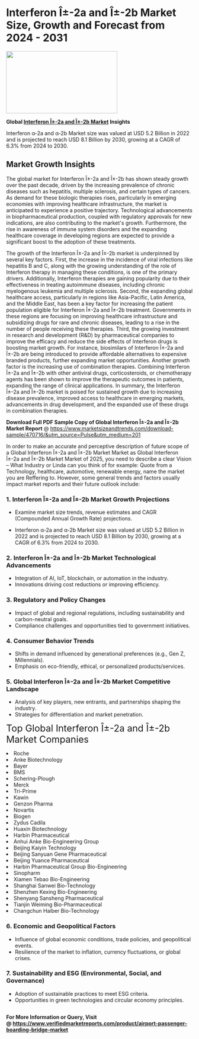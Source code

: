 <H1>Interferon Î±-2a and Î±-2b Market Size, Growth and Forecast from 2024 - 2031</H1><img class="aligncenter size-medium wp-image-584254" src="https://thirdeyenews.in/wp-content/uploads/2024/09/Global-Market-Research-300x168.jpeg" alt="" width="300" height="168" /><p><strong>Global&nbsp;<a href="https://www.marketsizeandtrends.com/download-sample/470716/&amp;utm_source=Pulse&amp;utm_medium=201">Interferon Î±-2a and Î±-2b Market</a> Insights</strong></p><p>Interferon α-2a and α-2b Market size was valued at USD 5.2 Billion in 2022 and is projected to reach USD 8.1 Billion by 2030, growing at a CAGR of 6.3% from 2024 to 2030.</p><p><h2>Market Growth Insights</h2> <p>The global market for Interferon Î±-2a and Î±-2b has shown steady growth over the past decade, driven by the increasing prevalence of chronic diseases such as hepatitis, multiple sclerosis, and certain types of cancers. As demand for these biologic therapies rises, particularly in emerging economies with improving healthcare infrastructure, the market is anticipated to experience a positive trajectory. Technological advancements in biopharmaceutical production, coupled with regulatory approvals for new indications, are also contributing to the market's growth. Furthermore, the rise in awareness of immune system disorders and the expanding healthcare coverage in developing regions are expected to provide a significant boost to the adoption of these treatments. </p> <p>The growth of the Interferon Î±-2a and Î±-2b market is underpinned by several key factors. First, the increase in the incidence of viral infections like hepatitis B and C, along with the growing understanding of the role of Interferon therapy in managing these conditions, is one of the primary drivers. Additionally, Interferon therapies are gaining popularity due to their effectiveness in treating autoimmune diseases, including chronic myelogenous leukemia and multiple sclerosis. Second, the expanding global healthcare access, particularly in regions like Asia-Pacific, Latin America, and the Middle East, has been a key factor for increasing the patient population eligible for Interferon Î±-2a and Î±-2b treatment. Governments in these regions are focusing on improving healthcare infrastructure and subsidizing drugs for rare and chronic diseases, leading to a rise in the number of people receiving these therapies. Third, the growing investment in research and development (R&D) by pharmaceutical companies to improve the efficacy and reduce the side effects of Interferon drugs is boosting market growth. For instance, biosimilars of Interferon Î±-2a and Î±-2b are being introduced to provide affordable alternatives to expensive branded products, further expanding market opportunities. Another growth factor is the increasing use of combination therapies. Combining Interferon Î±-2a and Î±-2b with other antiviral drugs, corticosteroids, or chemotherapy agents has been shown to improve the therapeutic outcomes in patients, expanding the range of clinical applications. In summary, the Interferon Î±-2a and Î±-2b market is poised for sustained growth due to increasing disease prevalence, improved access to healthcare in emerging markets, advancements in drug development, and the expanded use of these drugs in combination therapies. </p><p><span class=""><strong>Download Full PDF Sample Copy of Global Interferon Î±-2a and Î±-2b Market Report</strong> @ <a href="https://www.marketsizeandtrends.com/download-sample/470716/&amp;utm_source=Pulse&amp;utm_medium=201" target="_blank">https://www.marketsizeandtrends.com/download-sample/470716/&amp;utm_source=Pulse&amp;utm_medium=201</a></span></p><p>In order to make an accurate and perceptive description of future scope of a Global&nbsp;Interferon Î±-2a and Î±-2b Market Market as Global&nbsp;Interferon Î±-2a and Î±-2b Market Market of 2025, you need to describe a clear Vision &ndash; What Industry or Linda can you think of for example: Quote from a Technology, healthcare, automotive, renewable energy, name the market you are Reffering to. However, some general trends and factors usually impact market reports and their future outlook include:</p><h3>1.&nbsp;<strong>Interferon Î±-2a and Î±-2b Market Growth Projections</strong></h3><ul><li>Examine market size trends, revenue estimates and CAGR (Compounded Annual Growth Rate) projections.</li><li><p>Interferon α-2a and α-2b Market size was valued at USD 5.2 Billion in 2022 and is projected to reach USD 8.1 Billion by 2030, growing at a CAGR of 6.3% from 2024 to 2030.</p></li></ul><h3>2.&nbsp;<strong>Interferon Î±-2a and Î±-2b Market Technological Advancements</strong></h3><ul><li>Integration of AI, IoT, blockchain, or automation in the industry.</li><li>Innovations driving cost reductions or improving efficiency.</li></ul><h3>3.&nbsp;<strong>Regulatory and Policy Changes</strong></h3><ul><li>Impact of global and regional regulations, including sustainability and carbon-neutral goals.</li><li>Compliance challenges and opportunities tied to government initiatives.</li></ul><h3>4.&nbsp;<strong>Consumer Behavior Trends</strong></h3><ul><li>Shifts in demand influenced by generational preferences (e.g., Gen Z, Millennials).</li><li>Emphasis on eco-friendly, ethical, or personalized products/services.</li></ul><h3>5.&nbsp;<strong>Global Interferon Î±-2a and Î±-2b Market Competitive Landscape</strong></h3><ul><li>Analysis of key players, new entrants, and partnerships shaping the industry.</li><li>Strategies for differentiation and market penetration.</li></ul><p data-pm-slice="1 1 []"><span style="color: inherit; font-family: inherit; font-size: 25px;">Top Global Interferon Î±-2a and Î±-2b Market Companies</span></p><div class="" data-test-id=""><p><li>Roche</li><li> Anke Biotechnology</li><li> Bayer</li><li> BMS</li><li> Schering-Plough</li><li> Merck</li><li> Tri-Prime</li><li> Kawin</li><li> Genzon Pharma</li><li> Novartis</li><li> Biogen</li><li> Zydus Cadila</li><li> Huaxin Biotechnology</li><li> Harbin Pharmaceutical</li><li> Anhui Anke Bio-Engineering Group</li><li> Beijing Kaiyin Technology</li><li> Beijing Sanyuan Gene Pharmaceutical</li><li> Beijing Yuance Pharmaceutical</li><li> Harbin Pharmaceutical Group Bio-Engineering</li><li> Sinopharm</li><li> Xiamen Tebao Bio-Engineering</li><li> Shanghai Sanwei Bio-Technology</li><li> Shenzhen Kexing Bio-Engineering</li><li> Shenyang Sansheng Pharmaceutical</li><li> Tianjin Weiming Bio-Pharmaceutical</li><li> Changchun Haiber Bio-Technology</li></p></div><h3>6.&nbsp;<strong>Economic and Geopolitical Factors</strong></h3><ul><li>Influence of global economic conditions, trade policies, and geopolitical events.</li><li>Resilience of the market to inflation, currency fluctuations, or global crises.</li></ul><h3>7.&nbsp;<strong>Sustainability and ESG (Environmental, Social, and Governance)</strong></h3><ul><li>Adoption of sustainable practices to meet ESG criteria.</li><li>Opportunities in green technologies and circular economy principles.</li></ul><h2><strong style="font-size: 14px;">For More Information or Query, Visit @&nbsp;</strong><a style="background-color: #ffffff; font-size: 14px;" href="https://www.marketsizeandtrends.com/report/interferon-Î±-2a-and-Î±-2b-market/" target="_blank">https://www.verifiedmarketreports.com/product/airport-passenger-boarding-bridge-market</a></h2>
